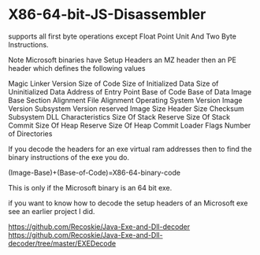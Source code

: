 X86-64-bit-JS-Disassembler
==========================

supports all first byte operations except Float Point Unit And Two Byte Instructions.

Note Microsoft binaries have Setup Headers an MZ header then an PE header which defines the following values

Magic
Linker Version
Size of Code
Size of Initialized Data
Size of Uninitialized Data
Address of Entry Point
Base of Code
Base of Data
Image Base
Section Alignment
File Alignment
Operating System Version
Image Version
Subsystem Version
reserved
Image Size
Header Size
Checksum
Subsystem
DLL Characteristics
Size Of Stack Reserve
Size Of Stack Commit
Size Of Heap Reserve
Size Of Heap Commit
Loader Flags
Number of Directories

If you decode the headers for an exe virtual ram addresses then to find the binary instructions of the exe you do.

(Image-Base)+(Base-of-Code)=X86-64-binary-code

This is only if the Microsoft binary is an 64 bit exe.

if you want to know how to decode the setup headers of an Microsoft exe see an earlier project I did.

https://github.com/Recoskie/Java-Exe-and-Dll-decoder
https://github.com/Recoskie/Java-Exe-and-Dll-decoder/tree/master/EXEDecode
